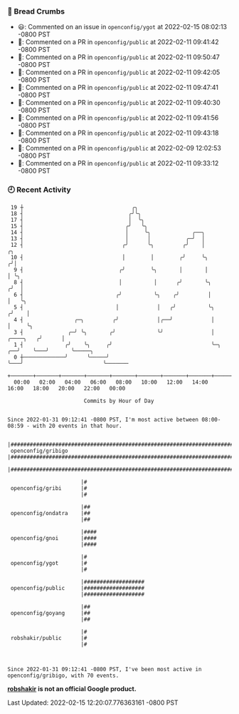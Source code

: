 ### 🍞 Bread Crumbs

 * 😃: Commented on an issue in `openconfig/ygot` at 2022-02-15 08:02:13 -0800 PST
 * 💬: Commented on a PR in  `openconfig/public` at 2022-02-11 09:41:42 -0800 PST
 * 💬: Commented on a PR in  `openconfig/public` at 2022-02-11 09:50:47 -0800 PST
 * 💬: Commented on a PR in  `openconfig/public` at 2022-02-11 09:42:05 -0800 PST
 * 💬: Commented on a PR in  `openconfig/public` at 2022-02-11 09:47:41 -0800 PST
 * 💬: Commented on a PR in  `openconfig/public` at 2022-02-11 09:40:30 -0800 PST
 * 💬: Commented on a PR in  `openconfig/public` at 2022-02-11 09:41:56 -0800 PST
 * 💬: Commented on a PR in  `openconfig/public` at 2022-02-11 09:43:18 -0800 PST
 * 💬: Commented on a PR in  `openconfig/public` at 2022-02-09 12:02:53 -0800 PST
 * 💬: Commented on a PR in  `openconfig/public` at 2022-02-11 09:33:12 -0800 PST

### 🕘 Recent Activity
```
 19 ┼                                  ╭╮
 18 ┤                                 ╭╯╰╮
 17 ┤                                 │  ╰╮
 15 ┤                                ╭╯   ╰╮
 14 ┤                                │     ╰╮             ╭──╮
 13 ┤                                │      │           ╭─╯  │
 12 ┤                               ╭╯      ╰╮         ╭╯    │                        ╭╮
 10 ┤                               │        │        ╭╯     ╰╮                      ╭╯│
  9 ┤                              ╭╯        ╰╮       │       │                      │ ╰╮
  8 ┤                              │          │      ╭╯       ╰╮                    ╭╯  │
  6 ┤                             ╭╯          ╰╮    ╭╯         │                    │   ╰╮
  5 ┤                             │            │   ╭╯          ╰╮                  ╭╯    │
  4 ┤                ╭─╮         ╭╯            │╭──╯            │                  │     ╰╮
  3 ┤              ╭─╯ ╰╮       ╭╯             ╰╯               │        ╭────╮   ╭╯      │
  1 ┤             ╭╯    ╰╮     ╭╯                               ╰─╮   ╭──╯    ╰───╯       ╰─────╮
  0 ┼─────────────╯      ╰─────╯                                  ╰───╯                         ╰───────
    +───────+───────+───────+───────+───────+───────+───────+───────+───────+───────+───────+───────+────
  00:00   02:00   04:00   06:00   08:00   10:00   12:00   14:00   16:00   18:00   20:00   22:00   00:00   

						Commits by Hour of Day


Since 2022-01-31 09:12:41 -0800 PST, I'm most active between 08:00-08:59 - with 20 events in that hour.

```



```
                       |######################################################################
 openconfig/gribigo    |######################################################################
                       |######################################################################

                       |#
 openconfig/gribi      |#
                       |#

                       |##
 openconfig/ondatra    |##
                       |##

                       |####
 openconfig/gnoi       |####
                       |####

                       |#
 openconfig/ygot       |#
                       |#

                       |###################
 openconfig/public     |###################
                       |###################

                       |##
 openconfig/goyang     |##
                       |##

                       |#
 robshakir/public      |#
                       |#



Since 2022-01-31 09:12:41 -0800 PST, I've been most active in openconfig/gribigo, with 70 events.

```
**[robshakir](mailto:robjs@google.com) is not an official Google product.**  


Last Updated: 2022-02-15 12:20:07.776363161 -0800 PST
